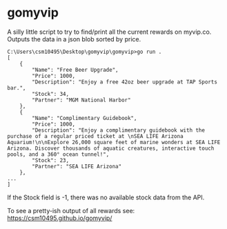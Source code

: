 # gomyvip

A silly little script to try to find/print all the current rewards on myvip.co. Outputs the data in a json blob sorted by price.

```
C:\Users\csm10495\Desktop\gomyvip\gomyvip>go run .
[
    {
        "Name": "Free Beer Upgrade",
        "Price": 1000,
        "Description": "Enjoy a free 42oz beer upgrade at TAP Sports bar.",
        "Stock": 34,
        "Partner": "MGM National Harbor"
    },
    {
        "Name": "Complimentary Guidebook",
        "Price": 1000,
        "Description": "Enjoy a complimentary guidebook with the purchase of a regular priced ticket at \nSEA LIFE Arizona Aquarium!\n\nExplore 26,000 square feet of marine wonders at SEA LIFE Arizona. Discover thousands of aquatic creatures, interactive touch pools, and a 360° ocean tunnel!",
        "Stock": 23,
        "Partner": "SEA LIFE Arizona"
    },
...
]
```

If the Stock field is -1, there was no available stock data from the API.

To see a pretty-ish output of all rewards see: https://csm10495.github.io/gomyvip/

